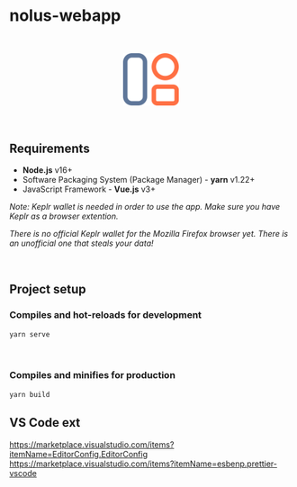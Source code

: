 # nolus-webapp

<br /><p align="center"><img alt="nolus-webapp-logo" src="docs/webapp-logo.svg" width="100"/></p><br />

## Requirements

* __Node.js__ v16+
* Software Packaging System (Package Manager) - __yarn__ v1.22+
* JavaScript Framework - __Vue.js__ v3+

*Note: Keplr wallet is needed in order to use the app. Make sure you have Keplr as a browser extention.*

*There is no official Keplr wallet for the Mozilla Firefox browser yet. There is an unofficial one that steals your data!*

&nbsp;

## Project setup

### Compiles and hot-reloads for development

```sh
yarn serve
```

&nbsp;

### Compiles and minifies for production

```sh
yarn build
```

## VS Code ext

https://marketplace.visualstudio.com/items?itemName=EditorConfig.EditorConfig
https://marketplace.visualstudio.com/items?itemName=esbenp.prettier-vscode

&nbsp;
&nbsp;
